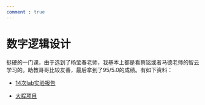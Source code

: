 ```yaml
---
comment : true
---
```


<script defer src="https://vercount.one/js"></script>



























# 数字逻辑设计

挺硬的一门课，由于选到了杨莹春老师，我基本上都是看蔡铭或者马德老师的智云学习的。助教哥哥比较友善，最后拿到了95/5.0的成绩。有如下资料：

* [14次lab实验报告](https://pan.baidu.com/s/1UcC1vsapyvwV5WJy24EyJw?pwd=k6b6)

* [大程项目](https://github.com/wildfire322/Digital-design-lab)
<!--<span id="busuanzi_container_page_pv">本页总访问量<span id="busuanzi_value_page_pv"></span>次</span>
<span id="busuanzi_container_page_uv">本页总访客数 <span id="busuanzi_value_page_uv"></span> 人</span>-->